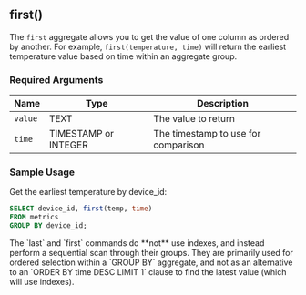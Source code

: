 ## first()

The `first` aggregate allows you to get the value of one column
as ordered by another. For example, `first(temperature, time)` will return the
earliest temperature value based on time within an aggregate group.

### Required Arguments

|Name|Type|Description|
|---|---|---|
|`value`|TEXT|The value to return|
|`time`|TIMESTAMP or INTEGER|The timestamp to use for comparison|

### Sample Usage

Get the earliest temperature by device_id:
```sql
SELECT device_id, first(temp, time)
FROM metrics
GROUP BY device_id;
```

<highlight type="warning">
 The `last` and `first` commands do **not** use indexes, and instead
 perform a sequential scan through their groups.  They are primarily used
 for ordered selection within a `GROUP BY` aggregate, and not as an
 alternative to an `ORDER BY time DESC LIMIT 1` clause to find the
 latest value (which will use indexes).
</highlight>
